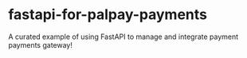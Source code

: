 # fastapi-for-palpay-payments
A curated example of using FastAPI to manage and integrate payment payments gateway!
